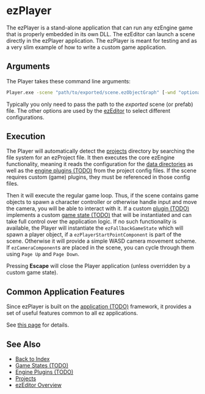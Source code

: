 # ezPlayer

The ezPlayer is a stand-alone application that can run any ezEngine game that is properly embedded in its own DLL. The ezEditor can launch a scene directly in the ezPlayer application. The ezPlayer is meant for testing and as a very slim example of how to write a custom game application.

## Arguments

The Player takes these command line arguments:

```cmd
Player.exe -scene "path/to/exported/scene.ezObjectGraph" [-wnd "optional/path/to/Window.ddl"] [-profile "OptionalAssetProfileName"]
```

Typically you only need to pass the path to the *exported* scene (or prefab) file. The other options are used by the [ezEditor](../editor/editor-overview.md) to select different configurations.

## Execution

The Player will automatically detect the [projects](../projects/projects-overview.md) directory by searching the file system for an ezProject file. It then executes the core ezEngine functionality, meaning it reads the configuration for the [data directories](../projects/data-directories.md) as well as the [engine plugins (TODO)](../custom-code/cpp/engine-plugins.md) from the project config files. If the scene requires custom (game) plugins, they must be referenced in those config files.

Then it will execute the regular game loop. Thus, if the scene contains game objects to spawn a character controller or otherwise handle input and move the camera, you will be able to interact with it. If a custom [plugin (TODO)](../custom-code/cpp/engine-plugins.md) implements a custom [game state (TODO)](../runtime/application/game-state.md) that will be instantiated and can take full control over the application logic. If no such functionality is available, the Player will instantiate the `ezFallbackGameState` which will spawn a player object, if a `ezPlayerStartPointComponent` is part of the scene. Otherwise it will provide a simple WASD camera movement scheme. If `ezCameraComponent`s are placed in the scene, you can cycle through them using `Page Up` and `Page Down`.

Pressing **Escape** will close the Player application (unless overridden by a custom game state).

## Common Application Features

Since ezPlayer is built on the [application (TODO)](../runtime/application/application.md) framework, it provides a set of useful features common to all ez applications.

See [this page](../runtime/application/common-application-features.md) for details.

## See Also

* [Back to Index](../index.md)
* [Game States (TODO)](../runtime/application/game-state.md)
* [Engine Plugins (TODO)](../custom-code/cpp/engine-plugins.md)
* [Projects](../projects/projects-overview.md)
* [ezEditor Overview](../editor/editor-overview.md)
